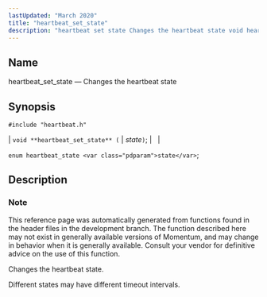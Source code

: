 ```yaml
---
lastUpdated: "March 2020"
title: "heartbeat_set_state"
description: "heartbeat set state Changes the heartbeat state void heartbeat set state state enum heartbeat state state This reference page was automatically generated from functions found in the header files in the development branch The function described here may not exist in generally available versions of Momentum and may change in..."
---
```


<a name="apis.heartbeat_set_state"></a> 
## Name

heartbeat_set_state — Changes the heartbeat state

## Synopsis

`#include "heartbeat.h"`

| `void **heartbeat_set_state** (` | <var class="pdparam">state</var>`)`; |   |

`enum heartbeat_state <var class="pdparam">state</var>`;<a name="idp49891696"></a> 
## Description

### Note

This reference page was automatically generated from functions found in the header files in the development branch. The function described here may not exist in generally available versions of Momentum, and may change in behavior when it is generally available. Consult your vendor for definitive advice on the use of this function.

Changes the heartbeat state.

Different states may have different timeout intervals.